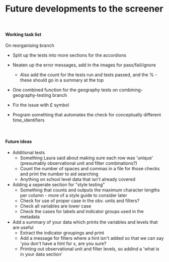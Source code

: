 # Future developments to the screener

<br>

#### Working task list
On reorganising branch
+ Split up the tests into more sections for the accordions
+ Neaten up the error messages, add in the images for pass/fail/ignore 
  + Also add the count for the tests run and tests passed, and the % - these should go in a summary at the top

+ One combined function for the geography tests on combining-geography-testing branch

+ Fix the issue with £ symbol
+ Program something that automates the check for conceptually different time_identifiers

<br>

#### Future ideas
+ Additional tests
  + Something Laura said about making sure each row was 'unique' (presumably observational unit and filter combinations?)
  + Count the number of spaces and commas in a file for those checks and print the number to aid searching
  + Anything on school level data that isn't already covered
+ Adding a seperate section for "style testing"
  + Something that counts and outputs the maximum character lengths per column - more of a style guide to consider later
  + Check for use of proper case in the obv. units and filters?
  + Check all variables are lower case
  + Check the cases for labels and indicator groups used in the metadata
+ Add a summary of your data which prints the variables and levels that are useful
  + Extract the indicator groupings and print
  + Add a message for filters where a hint isn't added so that we can say 'you don't have a hint for x, are you sure?
  + Printing out observational unit and filter levels, so addind a 'what is in your data section'